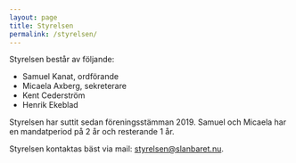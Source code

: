 ```yaml
---
layout: page
title: Styrelsen
permalink: /styrelsen/
---
```


Styrelsen består av följande:
* Samuel Kanat, ordförande
* Micaela Axberg, sekreterare
* Kent Cederström
* Henrik Ekeblad

Styrelsen har suttit sedan föreningsstämman 2019. Samuel och Micaela har en mandatperiod på 2 år och resterande 1 år.

Styrelsen kontaktas bäst via mail: [styrelsen@slanbaret.nu](mailto:styrelsen@slanbaret.nu).
